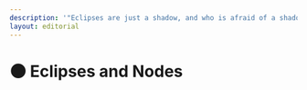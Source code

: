 ```yaml
---
description: '"Eclipses are just a shadow, and who is afraid of a shadow?"'
layout: editorial
---
```


# 🌑 Eclipses and Nodes

